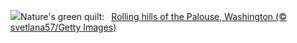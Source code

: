 ![](https://www.bing.com/th?id=OHR.PalouseWA_EN-US2419102005_UHD.jpg&w=1000)Nature's green quilt:&nbsp;&ensp;[Rolling hills of the Palouse, Washington (© svetlana57/Getty Images)](https://www.bing.com/th?id=OHR.PalouseWA_EN-US2419102005_UHD.jpg)
<br><br/>
